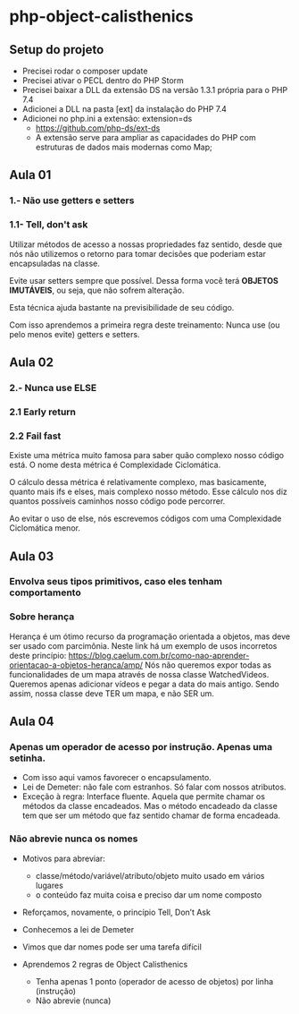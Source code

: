 # php-object-calisthenics

## Setup do projeto

* Precisei rodar o composer update
* Precisei ativar o PECL dentro do PHP Storm
* Precisei baixar a DLL da extensão DS na versão 1.3.1 própria para o PHP 7.4
* Adicionei a DLL na pasta [ext] da instalação do PHP 7.4
* Adicionei no php.ini a extensão: extension=ds
	* https://github.com/php-ds/ext-ds
	*  A extensão serve para ampliar as capacidades do PHP com estruturas de dados mais modernas como Map;


## Aula 01

### 1.- Não use getters e setters
###	1.1- Tell, don't ask

Utilizar métodos de acesso a nossas propriedades faz sentido, desde que nós não utilizemos o retorno para tomar decisões que poderiam estar encapsuladas na classe.

Evite usar setters sempre que possível. Dessa forma você terá **OBJETOS IMUTÁVEIS**, ou seja, que não sofrem alteração. 

Esta técnica ajuda bastante na previsibilidade de seu código.

Com isso aprendemos a primeira regra deste treinamento: Nunca use (ou pelo menos evite) getters e setters.

## Aula 02

### 2.- Nunca use ELSE
### 2.1	Early return
### 2.2 Fail fast

Existe uma métrica muito famosa para saber quão complexo nosso código está. O nome desta métrica é Complexidade Ciclomática.

O cálculo dessa métrica é relativamente complexo, mas basicamente, quanto mais ifs e elses, mais complexo nosso método. Esse cálculo nos diz quantos possíveis caminhos nosso código pode percorrer.

Ao evitar o uso de else, nós escrevemos códigos com uma Complexidade Ciclomática menor.

## Aula 03

### Envolva seus tipos primitivos, caso eles tenham comportamento 

### Sobre herança
Herança é um ótimo recurso da programação orientada a objetos, mas deve ser usado com parcimônia.
Neste link há um exemplo de usos incorretos deste princípio: https://blog.caelum.com.br/como-nao-aprender-orientacao-a-objetos-heranca/amp/
Nós não queremos expor todas as funcionalidades de um mapa através de nossa classe WatchedVideos. Queremos apenas adicionar vídeos e pegar a data do mais antigo. Sendo assim, nossa classe deve TER um mapa, e não SER um.

## Aula 04

### Apenas um operador de acesso por instrução. Apenas uma setinha.
* Com isso aqui vamos favorecer o encapsulamento.
* Lei de Demeter: não fale com estranhos. Só falar com nossos atributos. 
* Exceção à regra: Interface fluente. Aquela que permite chamar os métodos da classe encadeados.
	Mas o método encadeado da classe tem que ser um método que faz sentido chamar de forma encadeada. 

### Não abrevie nunca os nomes
* Motivos para abreviar:
	+ classe/método/variável/atributo/objeto muito usado em vários lugares
	+ o conteúdo faz muita coisa e preciso dar um nome composto

* Reforçamos, novamente, o princípio Tell, Don’t Ask
* Conhecemos a lei de Demeter
* Vimos que dar nomes pode ser uma tarefa difícil
* Aprendemos 2 regras de Object Calisthenics
	+ Tenha apenas 1 ponto (operador de acesso de objetos) por linha (instrução)
	+ Não abrevie (nunca)